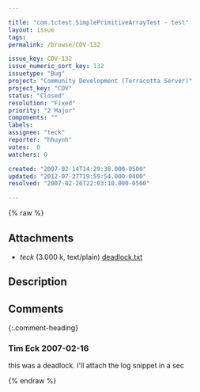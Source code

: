 ```yaml
---

title: "com.tctest.SimplePrimitiveArrayTest - test"
layout: issue
tags: 
permalink: /browse/CDV-132

issue_key: CDV-132
issue_numeric_sort_key: 132
issuetype: "Bug"
project: "Community Development (Terracotta Server)"
project_key: "CDV"
status: "Closed"
resolution: "Fixed"
priority: "2 Major"
components: ""
labels: 
assignee: "teck"
reporter: "hhuynh"
votes:  0
watchers: 0

created: "2007-02-14T14:29:38.000-0500"
updated: "2012-07-27T19:59:54.000-0400"
resolved: "2007-02-26T22:03:10.000-0500"

---
```




{% raw %}


## Attachments
  
* <em>teck</em> (3.000 k, text/plain) [deadlock.txt](/attachments/CDV/CDV-132/deadlock.txt)
  



## Description

<div markdown="1" class="description">



</div>

## Comments


{:.comment-heading}
### **Tim Eck** <span class="date">2007-02-16</span>

<div markdown="1" class="comment">

this was a deadlock. I'll attach the log snippet in a sec

</div>



{% endraw %}
